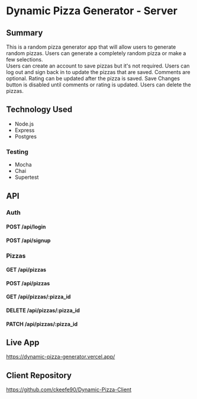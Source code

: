 # Dynamic Pizza Generator - Server

## Summary

This is a random pizza generator app that will allow users to generate random pizzas.
Users can generate a completely random pizza or make a few selections.  
Users can create an account to save pizzas but it's not required.
Users can log out and sign back in to update the pizzas that are saved.
Comments are optional. Rating can be updated after the pizza is saved.
Save Changes button is disabled until comments or rating is updated. 
Users can delete the pizzas. 

## Technology Used

- Node.js
- Express
- Postgres
  
### Testing

- Mocha
- Chai
- Supertest

## API

### Auth
#### POST /api/login
#### POST /api/signup

### Pizzas
#### GET /api/pizzas
#### POST /api/pizzas
#### GET /api/pizzas/:pizza_id
#### DELETE /api/pizzas/:pizza_id
#### PATCH /api/pizzas/:pizza_id


## Live App

https://dynamic-pizza-generator.vercel.app/

## Client Repository

https://github.com/ckeefe90/Dynamic-Pizza-Client